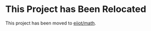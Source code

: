 # This Project has Been Relocated

This project has been moved to [eiiot/math](https://github.com/eiiot/math).